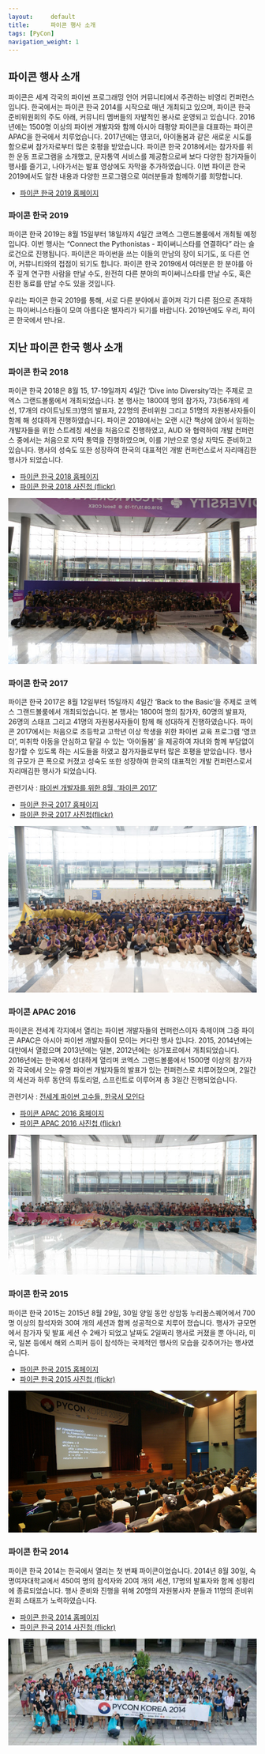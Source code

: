 ```yaml
---
layout:     default
title:      파이콘 행사 소개
tags: [PyCon]
navigation_weight: 1
---
```


## 파이콘 행사 소개
  파이콘은 세계 각국의 파이썬 프로그래밍 언어 커뮤니티에서 주관하는 비영리 컨퍼런스입니다. 한국에서는 파이콘 한국 2014를 시작으로 매년 개최되고 있으며, 파이콘 한국 준비위원회의 주도 아래, 커뮤니티 멤버들의 자발적인 봉사로 운영되고 있습니다. 2016년에는 1500명 이상의 파이썬 개발자와 함께 아시아 태평양 파이콘을 대표하는 파이콘 APAC을 한국에서 치루었습니다. 2017년에는 영코더, 아이돌봄과 같은 새로운 시도를 함으로써 참가자로부터 많은 호평을 받았습니다. 파이콘 한국 2018에서는 참가자를 위한 운동 프로그램을 소개했고, 문자통역 서비스를 제공함으로써 보다 다양한 참가자들이 행사를 즐기고, 나아가서는 발표 영상에도 자막을 추가하였습니다. 이번 파이콘 한국 2019에서도 알찬 내용과 다양한 프로그램으로 여러분들과 함께하기를 희망합니다.

- [파이콘 한국 2019 홈페이지](http://www.pycon.kr)

### 파이콘 한국 2019
  파이콘 한국 2019는 8월 15일부터 18일까지 4일간 코엑스 그랜드볼룸에서 개최될 예정입니다.  이번 행사는 “Connect the Pythonistas - 파이써니스타를 연결하다” 라는 슬로건으로 진행됩니다. 파이콘은 파이썬을 쓰는 이들의 만남의 장이 되기도, 또 다른 언어, 커뮤니티와의 접점이 되기도 합니다. 파이콘 한국 2019에서 여러분은 한 분야를 아주 깊게 연구한 사람을 만날 수도, 완전히 다른 분야의 파이써니스타를 만날 수도, 혹은 친한 동료를 만날 수도 있을 것입니다.

  우리는 파이콘 한국 2019를 통해, 서로 다른 분야에서 흩어져 각기 다른 점으로 존재하는 파이써니스타들이 모여 아름다운 별자리가 되기를 바랍니다. 2019년에도 우리, 파이콘 한국에서 만나요.

## 지난 파이콘 한국 행사 소개

### 파이콘 한국 2018
파이콘 한국 2018은 8월 15, 17-19일까지 4일간 ‘Dive into Diversity’라는 주제로 코엑스 그랜드볼룸에서 개최되었습니다. 본 행사는 1800여 명의 참가자, 73(56개의 세션, 17개의 라이트닝토크)명의 발표자, 22명의 준비위원 그리고 51명의 자원봉사자들이 함께 해 성대하게 진행하였습니다. 파이콘 2018에서는 오랜 시간 책상에 앉아서 일하는 개발자들을 위한 스트레칭 세션을 처음으로 진행하였고, AUD 와 협력하여 개발 컨퍼런스 중에서는 처음으로 자막 통역을 진행하였으며, 이를 기반으로 영상 자막도 준비하고 있습니다. 행사의 성숙도 또한 성장하여 한국의 대표적인 개발 컨퍼런스로서 자리매김한 행사가 되었습니다.

- [파이콘 한국 2018 홈페이지](http://www.pycon.kr/2018)
- [파이콘 한국 2018 사진첩 (flickr)](https://www.flickr.com/photos/126829363@N08/sets/72157702083439922)

![pycon korea 2018](/images/pyconkr2018.jpg)

### 파이콘 한국 2017
  파이콘 한국 2017은 8월 12일부터 15일까지 4일간 ‘Back to the Basic’을 주제로 코엑스 그랜드볼룸에서 개최되었습니다. 본 행사는 1800여 명의 참가자, 60명의 발표자, 26명의 스태프 그리고 41명의 자원봉사자들이 함께 해 성대하게 진행하였습니다. 파이콘 2017에서는 처음으로 초등학교 고학년 이상 학생을 위한 파이썬 교육 프로그램 ‘영코더’,  미취학 아동을 안심하고 맡길 수 있는 ‘아이돌봄’ 을 제공하여 자녀와 함께 부담없이 참가할 수 있도록 하는 시도들을 하였고 참가자들로부터 많은 호평을 받았습니다. 행사의 규모가 큰 폭으로 커졌고 성숙도 또한 성장하여 한국의 대표적인 개발 컨퍼런스로서 자리매김한 행사가 되었습니다.

관련기사 : [파이썬 개발자를 위한 8월, ‘파이콘 2017’](http://www.bloter.net/archives/285012)

- [파이콘 한국 2017 홈페이지](http://www.pycon.kr/2017)
- [파이콘 한국 2017 사진첩(flickr)](https://www.flickr.com/photos/126829363@N08/albums/72157684979805804)

![pycon korea 2017](/images/pyconkr2017.jpg)

### 파이콘 APAC 2016
  파이콘은 전세계 각지에서 열리는 파이썬 개발자들의 컨퍼런스이자 축제이며 그중 파이콘 APAC은 아시아 파이썬 개발자들이 모이는 커다란 행사 입니다. 2015, 2014년에는 대만에서 열렸으며 2013년에는 일본, 2012년에는 싱가포르에서 개최되었습니다. 2016년에는 한국에서 성대하게 열리며 코엑스 그랜드볼룸에서 1500명 이상의 참가자와 각국에서 오는 유명 파이썬 개발자들의 발표가 있는 컨퍼런스로 치루어졌으며, 2일간의 세션과 하루 동안의 튜토리얼, 스프린트로 이루어져 총 3일간 진행되었습니다.

관련기사 : [전세계 파이썬 고수들, 한국서 모인다](http://www.bloter.net/archives/257476)

- [파이콘 APAC 2016 홈페이지](http://www.pycon.kr/2016)
- [파이콘 APAC 2016 사진첩 (flickr)](https://www.flickr.com/photos/126829363@N08/albums/72157671256038363)

![pycon apac 2016](/images/pyconkr2016.jpg)

### 파이콘 한국 2015
  파이콘 한국 2015는 2015년 8월 29일, 30일 양일 동안 상암동 누리꿈스퀘어에서 700명 이상의 참석자와 30여 개의 세션과 함께 성공적으로 치루어 졌습니다. 행사가 규모면에서 참가자 및 발표 세션 수 2배가 되었고 날짜도 2일짜리 행사로 커졌을 뿐 아니라, 미국, 일본 등에서 해외 스피커 등이 참석하는 국제적인 행사의 모습을 갖추어가는 행사였습니다.

- [파이콘 한국 2015 홈페이지](http://www.pycon.kr/2015)
- [파이콘 한국 2015 사진첩 (flickr)](https://www.flickr.com/photos/126829363@N08/sets/72157657573435230/)

![pycon korea 2015](/images/pyconkr2015.png)

### 파이콘 한국 2014
  파이콘 한국 2014는 한국에서 열리는 첫 번째 파이콘이었습니다. 2014년 8월 30일, 숙명여자대학교에서 450여 명의 참석자와 20여 개의 세션, 17명의 발표자와 함께 성황리에 종료되었습니다. 행사 준비와 진행을 위해 20명의 자원봉사자 분들과 11명의 준비위원회 스태프가 노력하였습니다.

- [파이콘 한국 2014 홈페이지](http://www.pycon.kr/2014/)
- [파이콘 한국 2014 사진첩 (flickr)](https://www.flickr.com/photos/126829363@N08/sets/72157647241831642/)

![pycon korea 2014](/images/pyconkr2014.jpg)





